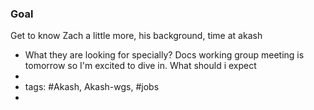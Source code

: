 ### Goal

Get to know Zach a little more, his background, time at akash
- What they are looking for specially? Docs working group meeting is tomorrow so I'm excited to dive in. What should i expect
-
- tags: #Akash, Akash-wgs, #jobs
-